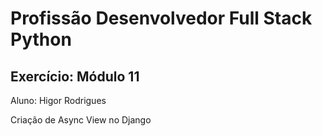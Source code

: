 # Profissão Desenvolvedor Full Stack Python

## Exercício: Módulo 11

Aluno: Higor Rodrigues

Criação de Async View no Django
